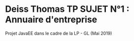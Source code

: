 # Deiss Thomas TP SUJET N°1 : Annuaire d'entreprise
Projet JavaEE dans le cadre de la LP - GL (Mai 2019)
